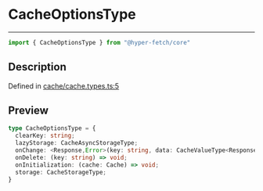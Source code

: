 

# CacheOptionsType

<div class="api-docs__separator" data-reactroot="">

---

</div><div class="api-docs__import" data-reactroot="">

```ts
import { CacheOptionsType } from "@hyper-fetch/core"
```

</div><div class="api-docs__section">

## Description

</div><div class="api-docs__description"><span class="api-docs__do-not-parse">



</span></div><p class="api-docs__definition">

Defined in [cache/cache.types.ts:5](https://github.com/BetterTyped/hyper-fetch/blob/a5ae46b5/packages/core/src/cache/cache.types.ts#L5)

</p><div class="api-docs__section">

## Preview

</div><div class="api-docs__preview type">

```ts
type CacheOptionsType = {
  clearKey: string; 
  lazyStorage: CacheAsyncStorageType; 
  onChange: <Response,Error>(key: string, data: CacheValueType<Response, Error>) => void; 
  onDelete: (key: string) => void; 
  onInitialization: (cache: Cache) => void; 
  storage: CacheStorageType; 
}
```

</div>